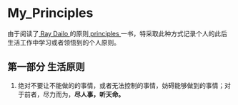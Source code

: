 # My_Principles
由于阅读了[ Ray Dailo ](https://www.bridgewater.com/people/ray-dalio)的原则[ principles ](https://www.amazon.com/Principles-Life-Work-Ray-Dalio/dp/1501124021)一书，特采取此种方式记录个人的此后生活工作中学习或者领悟到的个人原则。

## 第一部分 生活原则
1. 绝对不要让不能做的的事情，或者无法控制的事情，妨碍能够做到的事情；对于前者，尽力而为，**尽人事，听天命。**
